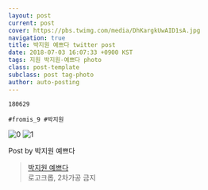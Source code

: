 ```yaml
---
layout: post
current: post
cover: https://pbs.twimg.com/media/DhKargkUwAID1sA.jpg
navigation: true
title: 박지원 예쁘다 twitter post
date: 2018-07-03 16:07:33 +0900 KST
tags: 지원 박지원-예쁘다 photo
class: post-template
subclass: post tag-photo
author: auto-posting
---
```


```  
180629   
  
#fromis_9 #박지원  

```

![0](https://pbs.twimg.com/media/DhKaqkbV4AAOAWG.jpg)
![1](https://pbs.twimg.com/media/DhKargkUwAID1sA.jpg)


Post by 박지원 예쁘다

> [박지원 예쁘다](https://twitter.com/jiwon_is_pretty)  
  로고크롭, 2차가공 금지